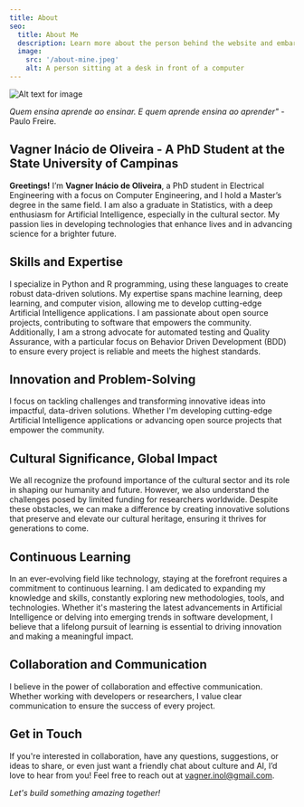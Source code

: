 ```yaml
---
title: About
seo:
  title: About Me
  description: Learn more about the person behind the website and embark on a journey of inspiration and shared experiences.
  image:
    src: '/about-mine.jpeg'
    alt: A person sitting at a desk in front of a computer
---
```


![Alt text for image](/about-mine.jpeg)

_Quem ensina aprende ao ensinar. E quem aprende ensina ao aprender"_ - Paulo Freire.

## Vagner Inácio de Oliveira - A PhD Student at the State University of Campinas

__Greetings!__ I’m __Vagner Inácio de Oliveira__, a PhD student in Electrical Engineering with a focus on Computer Engineering, and I hold a Master’s degree in the same field. I am also a graduate in Statistics, with a deep enthusiasm for Artificial Intelligence, especially in the cultural sector. My passion lies in developing technologies that enhance lives and in advancing science for a brighter future.

## Skills and Expertise

I specialize in Python and R programming, using these languages to create robust data-driven solutions. My expertise spans machine learning, deep learning, and computer vision, allowing me to develop cutting-edge Artificial Intelligence applications. I am passionate about open source projects, contributing to software that empowers the community. Additionally, I am a strong advocate for automated testing and Quality Assurance, with a particular focus on Behavior Driven Development (BDD) to ensure every project is reliable and meets the highest standards.

## Innovation and Problem-Solving

I focus on tackling challenges and transforming innovative ideas into impactful, data-driven solutions. Whether I'm developing cutting-edge Artificial Intelligence applications or advancing open source projects that empower the community.

## Cultural Significance, Global Impact

We all recognize the profound importance of the cultural sector and its role in shaping our humanity and future. However, we also understand the challenges posed by limited funding for researchers worldwide. Despite these obstacles, we can make a difference by creating innovative solutions that preserve and elevate our cultural heritage, ensuring it thrives for generations to come.

## Continuous Learning

In an ever-evolving field like technology, staying at the forefront requires a commitment to continuous learning. I am dedicated to expanding my knowledge and skills, constantly exploring new methodologies, tools, and technologies. Whether it's mastering the latest advancements in Artificial Intelligence or delving into emerging trends in software development, I believe that a lifelong pursuit of learning is essential to driving innovation and making a meaningful impact.

## Collaboration and Communication

I believe in the power of collaboration and effective communication. Whether working with developers or researchers, I value clear communication to ensure the success of every project.

## Get in Touch

If you're interested in collaboration, have any questions, suggestions, or ideas to share, or even just want a friendly chat about culture and AI, I’d love to hear from you! Feel free to reach out at <vagner.inol@gmail.com>.

_Let's build something amazing together!_
